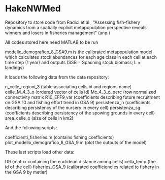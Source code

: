# HakeNWMed
Repository to store code from Radici et al., "Assessing fish-fishery dynamics from a spatially explicit metapopulation perspective reveals winners and losers in fisheries management" (unp.)

All codes stored here need MATLAB to be run

modello_demografico_8_GSA9.m is the calibrated metapopulation model which calculates stock abundances for each age class in each cell at each time step (1 year) and outputs (SSB = Spauning stock biomass; L = landings)

it loads the following data from the data repository:

n_celle_regioni_3 (table associating cells id and regions name)
celle_M_4_3_o (ordered vector of cells id)
Mc_4_3_o_perc (row normalized connectivity matrix 
R10_EFF9_var (coefficients describing future recruitment on GSA 10 and fishing effort trend in GSA 9)
persistenza_n (coefficients describing persistency of the nursery in every cell)
persistenza_sg (coefficients describing persistency of the spowing grounds in every cell)
area_celle_o (size of cells in km2)

And the following scripts:

coefficienti_fisheries.m (contains fishing coefficients)
plot_modello_demografico_8_GSA_9.m (plot the outputs of the model)

These last scripts load other data:

D9 (matrix containing the euclidean distance among cells)
cella_temp (the id of the cell)
fisheries_GSA_9 (calibrated coefficiencies related to fishery in the GSA 9 by metier)
